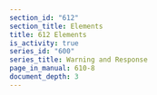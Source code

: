 ```yaml
---
section_id: "612"
section_title: Elements
title: 612 Elements
is_activity: true
series_id: "600"
series_title: Warning and Response
page_in_manual: 610-8
document_depth: 3
---
```

